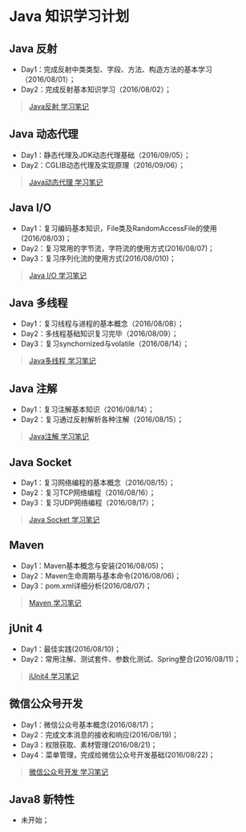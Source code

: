 # Java 知识学习计划

## Java 反射
- Day1：完成反射中类类型、字段、方法、构造方法的基本学习（2016/08/01）；
- Day2：完成反射基本知识学习（2016/08/02）；

> [Java反射 学习笔记](https://github.com/coolhwm/learning-java/tree/master/doc/reflect)

## Java 动态代理
- Day1：静态代理及JDK动态代理基础（2016/09/05）；
- Day2：CGLIB动态代理及实现原理（2016/09/06）；

> [Java动态代理 学习笔记](https://github.com/coolhwm/learning-java/tree/master/doc/proxy)

## Java I/O
- Day1：复习编码基本知识，File类及RandomAccessFile的使用(2016/08/03)；
- Day2：复习常用的字节流，字符流的使用方式(2016/08/07)；
- Day3：复习序列化流的使用方式(2016/08/010)；

> [Java I/O 学习笔记](https://github.com/coolhwm/learning-java/tree/master/doc/io)

## Java 多线程
- Day1：复习线程与进程的基本概念（2016/08/08）；
- Day2：多线程基础知识复习完毕（2016/08/09）；
- Day3：复习synchornized与volatile（2016/08/14）；

> [Java多线程 学习笔记](https://github.com/coolhwm/learning-java/tree/master/doc/concurrent)

## Java 注解
- Day1：复习注解基本知识（2016/08/14）；
- Day2：复习通过反射解析各种注解（2016/08/15）；

> [Java注解 学习笔记](https://github.com/coolhwm/learning-java/tree/master/doc/annotation)

## Java Socket
- Day1：复习网络编程的基本概念（2016/08/15）；
- Day2：复习TCP网络编程（2016/08/16）；
- Day3：复习UDP网络编程（2016/08/17）；

> [Java Socket 学习笔记](https://github.com/coolhwm/learning-java/tree/master/doc/socket)

## Maven
- Day1：Maven基本概念与安装(2016/08/05)；
- Day2：Maven生命周期与基本命令(2016/08/06)；
- Day3：pom.xml详细分析(2016/08/07)；

> [Maven 学习笔记](https://github.com/coolhwm/learning-java/tree/master/doc/maven)

## jUnit 4
- Day1：最佳实践(2016/08/10)；
- Day2：常用注解、测试套件、参数化测试、Spring整合(2016/08/11)；

> [jUnit4 学习笔记](https://github.com/coolhwm/learning-java/tree/master/doc/junit)

## 微信公众号开发
- Day1：微信公众号基本概念(2016/08/17)；
- Day2：完成文本消息的接收和响应(2016/08/19)；
- Day3：权限获取、素材管理(2016/08/21)；
- Day4：菜单管理，完成给微信公众号开发基础(2016/08/22)；

> [微信公众号开发 学习笔记](https://github.com/coolhwm/learning-java/tree/master/doc/wechat)

## Java8 新特性
- 未开始；

